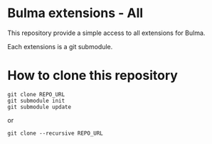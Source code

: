 # Bulma extensions - All

This repository provide a simple access to all extensions for Bulma.

Each extensions is a git submodule.

# How to clone this repository

```
git clone REPO_URL
git submodule init
git submodule update
```

or

```
git clone --recursive REPO_URL
```
